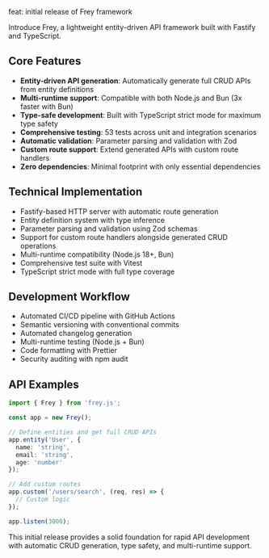 feat: initial release of Frey framework

Introduce Frey, a lightweight entity-driven API framework built with Fastify and TypeScript.

## Core Features

- **Entity-driven API generation**: Automatically generate full CRUD APIs from entity definitions
- **Multi-runtime support**: Compatible with both Node.js and Bun (3x faster with Bun)
- **Type-safe development**: Built with TypeScript strict mode for maximum type safety
- **Comprehensive testing**: 53 tests across unit and integration scenarios
- **Automatic validation**: Parameter parsing and validation with Zod
- **Custom route support**: Extend generated APIs with custom route handlers
- **Zero dependencies**: Minimal footprint with only essential dependencies

## Technical Implementation

- Fastify-based HTTP server with automatic route generation
- Entity definition system with type inference
- Parameter parsing and validation using Zod schemas
- Support for custom route handlers alongside generated CRUD operations
- Multi-runtime compatibility (Node.js 18+, Bun)
- Comprehensive test suite with Vitest
- TypeScript strict mode with full type coverage

## Development Workflow

- Automated CI/CD pipeline with GitHub Actions
- Semantic versioning with conventional commits
- Automated changelog generation
- Multi-runtime testing (Node.js + Bun)
- Code formatting with Prettier
- Security auditing with npm audit

## API Examples

```typescript
import { Frey } from 'frey.js';

const app = new Frey();

// Define entities and get full CRUD APIs
app.entity('User', {
  name: 'string',
  email: 'string',
  age: 'number'
});

// Add custom routes
app.custom('/users/search', (req, res) => {
  // Custom logic
});

app.listen(3000);
```

This initial release provides a solid foundation for rapid API development with automatic CRUD generation, type safety, and multi-runtime support.
